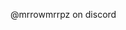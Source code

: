 @mrrowmrrpz on discord

<!---
mrrowmrrpz/mrrowmrrpz is a ✨ special ✨ repository because its `README.md` (this file) appears on your GitHub profile.
You can click the Preview link to take a look at your changes.
--->
